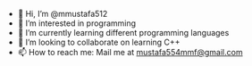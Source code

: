 - 👋 Hi, I’m @mmustafa512
- 👀 I’m interested in programming
- 🌱 I’m currently learning different programming languages
- 💞️ I’m looking to collaborate on learning C++
- 📫 How to reach me: Mail me at mustafa554mmf@gmail.com

<!---
mmustafa512/mmustafa512 is a ✨ special ✨ repository because its `README.md` (this file) appears on your GitHub profile.
You can click the Preview link to take a look at your changes.
--->
